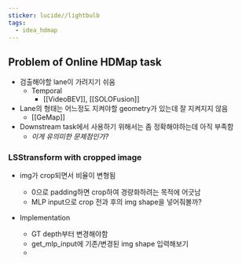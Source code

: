 ```yaml
---
sticker: lucide//lightbulb
tags:
  - idea_hdmap
---
```

## Problem of Online HDMap task
- 검출해야할 lane이 가려지기 쉬움
	- Temporal
		- [[VideoBEV]], [[SOLOFusion]]
- Lane의 형태는 어느정도 지켜야할 geometry가 있는데 잘 지켜지지 않음
	- [[GeMap]]
- Downstream task에서 사용하기 위해서는 좀 정확해야하는데 아직 부족함
	- *이게 유의미한 문제점인가?*


### LSStransform with cropped image
- img가 crop되면서 비율이 변형됨
	- 0으로 padding하면 crop하여 경량화하려는 목적에 어긋남
	- MLP input으로 crop 전과 후의 img shape을 넣어줘볼까?

- Implementation
	- GT depth부터 변경해야함
	- get_mlp_input에 기존/변경된 img shape 입력해보기
	- 